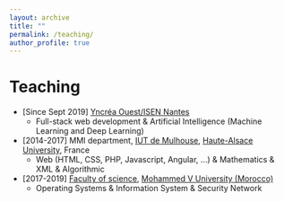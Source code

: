 ```yaml
---
layout: archive
title: ""
permalink: /teaching/
author_profile: true
---
```

Teaching
======
* [Since Sept 2019] [Yncréa Ouest/ISEN Nantes](https://isen-nantes.fr/)
  * Full-stack web development & Artificial Intelligence (Machine Learning and Deep Learning)
* [2014-2017] MMI department, [IUT de Mulhouse](http://www.iutmulhouse.uha.fr/), [Haute-Alsace University](https://www.uha.fr/), France
  * Web (HTML, CSS, PHP, Javascript, Angular, ...) & Mathematics & XML & Algorithmic
* [2017-2019] [Faculty of science](http://www.fsr.ac.ma/), [Mohammed V University (Morocco)](www.um5.ac.ma/)
  * Operating Systems & Information System & Security Network

